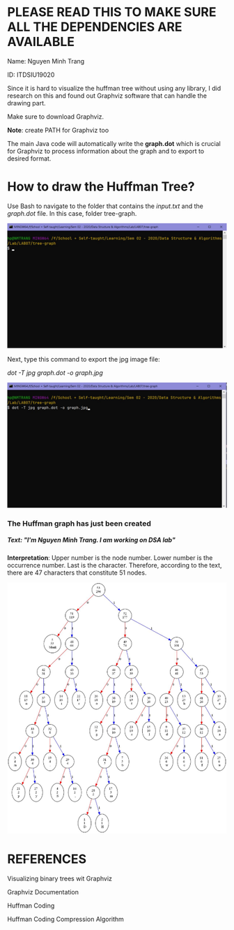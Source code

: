# PLEASE READ THIS TO MAKE SURE ALL THE DEPENDENCIES ARE AVAILABLE

Name: Nguyen Minh Trang 

ID: ITDSIU19020

Since it is hard to visualize the huffman tree without using any library, I did research on this and found out Graphviz software that can handle the drawing part.

Make sure to download <a link="https://graphviz.org/download/">Graphviz</a>. 

<b>Note</b>: create PATH for Graphviz too

The main Java code will automatically write the <b>graph.dot</b> which is crucial for Graphviz to process information about the graph and to export to desired format.


# How to draw the Huffman Tree?
Use Bash to navigate to the folder that contains the <i>input.txt</i> and the <i>graph.dot</i> file. In this case, folder tree-graph.

![bash navigate](images/bash-navigate.jpg)

Next, type this command to export the jpg image file:

<i>dot -T jpg graph.dot -o graph.jpg</i>

![bash navigate](images/bash-command.jpg)

<h3>The Huffman graph has just been created</h3>
<h5>Text: "I'm Nguyen Minh Trang. I am working on DSA lab"</h5>

<b>Interpretation</b>: Upper number is the node number. Lower number is the occurrence number. Last is the character. Therefore, according to the text, there are 47 characters that constitute 51 nodes.

![huffman graph](tree-graph/graph.jpg)


# REFERENCES
<a link="https://eli.thegreenplace.net/2009/11/23/visualizing-binary-trees-with-graphviz">Visualizing binary trees wit Graphviz</a>

<a link="https://www.graphviz.org/documentation/">Graphviz Documentation</a>

<a link="http://homes.sice.indiana.edu/yye/lab/teaching/spring2014-C343/huffman.php">Huffman Coding</a>

<a link="https://www.techiedelight.com/huffman-coding/">Huffman Coding Compression Algorithm</a>